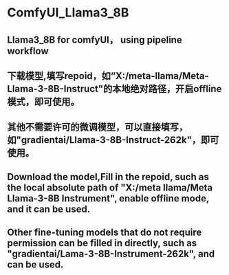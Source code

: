 # ComfyUI_Llama3_8B
 Llama3_8B for comfyUI， using pipeline workflow
-----

下载模型,填写repoid，如“X:/meta-llama/Meta-Llama-3-8B-Instruct"的本地绝对路径，开启offline模式，即可使用。   
----

其他不需要许可的微调模型，可以直接填写，如"gradientai/Llama-3-8B-Instruct-262k"，即可使用。   
-----

Download the model,Fill in the repoid, such as the local absolute path of "X:/meta llama/Meta Llama-3-8B Instrument", enable offline mode, and it can be used.  
----

Other fine-tuning models that do not require permission can be filled in directly, such as "gradientai/Lama-3-8B-Instrument-262k", and can be used.  
-----
